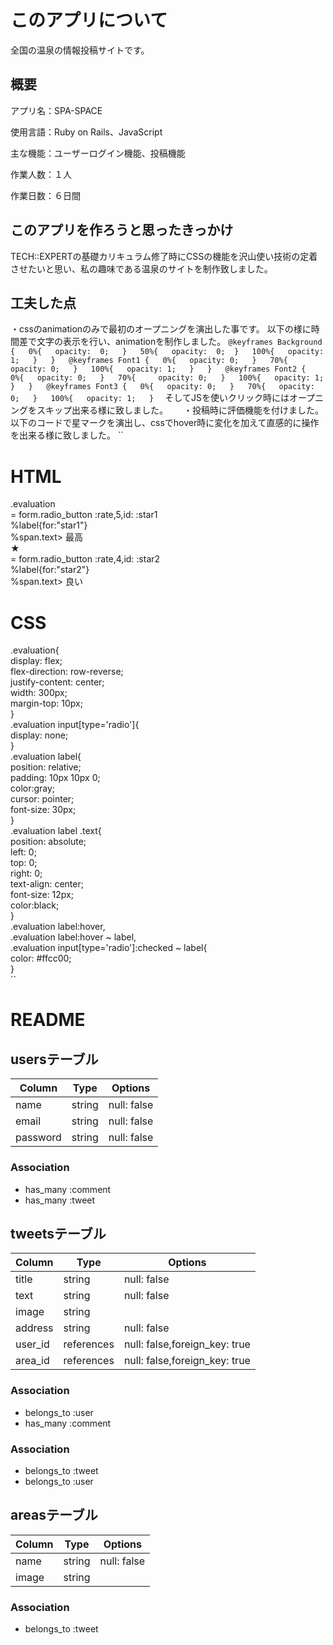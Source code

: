 # このアプリについて
全国の温泉の情報投稿サイトです。

## 概要
アプリ名：SPA-SPACE

使用言語：Ruby on Rails、JavaScript

主な機能：ユーザーログイン機能、投稿機能

作業人数：１人

作業日数：６日間

## このアプリを作ろうと思ったきっかけ
TECH::EXPERTの基礎カリキュラム修了時にCSSの機能を沢山使い技術の定着させたいと思い、私の趣味である温泉のサイトを制作致しました。

## 工夫した点
・cssのanimationのみで最初のオープニングを演出した事です。
以下の様に時間差で文字の表示を行い、animationを制作しました。
``
@keyframes Background {  
  0%{  
    opacity:  0;  
  }  
  50%{  
    opacity:  0; 
  }  
  100%{  
    opacity:  1;  
  }  
}  
@keyframes Font1 {  
  0%{  
    opacity: 0;  
  }  
  70%{  
    opacity: 0;  
  }  
  100%{  
    opacity: 1;  
  }  
}  
@keyframes Font2 {  
  0%{  
    opacity: 0;  
  }  
  70%{    
    opacity: 0;  
  }  
  100%{  
    opacity: 1;  
  }  
}  
@keyframes Font3 {  
  0%{  
    opacity: 0;  
  }  
  70%{  
    opacity: 0;  
  }  
  100%{  
    opacity: 1;  
  }  
``
そしてJSを使いクリック時にはオープニングをスキップ出来る様に致しました。　　
・投稿時に評価機能を付けました。  
以下のコードで星マークを演出し、cssでhover時に変化を加えて直感的に操作を出来る様に致しました。
``
# HTML
.evaluation  
  = form.radio_button :rate,5,id: :star1  
  %label{for:"star1"}  
    %span.text> 最高  
    ★  
  = form.radio_button :rate,4,id: :star2  
  %label{for:"star2"}  
    %span.text> 良い  
# CSS  
.evaluation{  
  display: flex;  
  flex-direction: row-reverse;  
  justify-content: center;  
  width: 300px;  
  margin-top: 10px;  
}  
.evaluation input[type='radio']{  
  display: none;  
}  
.evaluation label{  
  position: relative;  
  padding: 10px 10px 0;  
  color:gray;  
  cursor: pointer;  
  font-size: 30px;  
}  
.evaluation label .text{  
  position: absolute;  
  left: 0;  
  top: 0;  
  right: 0;  
  text-align: center;  
  font-size: 12px;  
  color:black;  
}  
.evaluation label:hover,  
.evaluation label:hover ~ label,  
.evaluation input[type='radio']:checked ~ label{  
  color: #ffcc00;  
}   
``  



# README

## usersテーブル

|Column|Type|Options|
|------|----|-------|
|name|string|null: false|
|email|string|null: false|
|password|string|null: false|

### Association
- has_many :comment
- has_many :tweet

## tweetsテーブル

|Column|Type|Options|
|------|----|-------|
|title|string|null: false|
|text|string|null: false|
|image|string||
|address|string|null: false|
|user_id|references|null: false,foreign_key: true|
|area_id|references|null: false,foreign_key: true|

### Association
- belongs_to :user
- has_many :comment

### Association
- belongs_to :tweet
- belongs_to :user

## areasテーブル

|Column|Type|Options|
|------|----|-------|
|name|string|null: false|
|image|string||


### Association
- belongs_to :tweet
